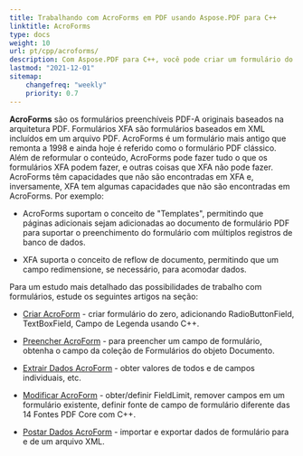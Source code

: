 ```yaml
---
title: Trabalhando com AcroForms em PDF usando Aspose.PDF para C++
linktitle: AcroForms
type: docs
weight: 10
url: pt/cpp/acroforms/
description: Com Aspose.PDF para C++, você pode criar um formulário do zero, preencher o campo de formulário em um documento PDF, extrair dados do formulário, adicionar ou remover campos no formulário existente.
lastmod: "2021-12-01"
sitemap:
    changefreq: "weekly"
    priority: 0.7
---
```


**AcroForms** são os formulários preenchíveis PDF-A originais baseados na arquitetura PDF. Formulários XFA são formulários baseados em XML incluídos em um arquivo PDF. AcroForms é um formulário mais antigo que remonta a 1998 e ainda hoje é referido como o formulário PDF clássico. Além de reformular o conteúdo, AcroForms pode fazer tudo o que os formulários XFA podem fazer, e outras coisas que XFA não pode fazer. AcroForms têm capacidades que não são encontradas em XFA e, inversamente, XFA tem algumas capacidades que não são encontradas em AcroForms. Por exemplo:

- AcroForms suportam o conceito de "Templates", permitindo que páginas adicionais sejam adicionadas ao documento de formulário PDF para suportar o preenchimento do formulário com múltiplos registros de banco de dados.

- XFA suporta o conceito de reflow de documento, permitindo que um campo redimensione, se necessário, para acomodar dados.

Para um estudo mais detalhado das possibilidades de trabalho com formulários, estude os seguintes artigos na seção:

- [Criar AcroForm](/pdf/cpp/create-form/) - criar formulário do zero, adicionando RadioButtonField, TextBoxField, Campo de Legenda usando C++.

- [Preencher AcroForm](/pdf/cpp/fill-form/) - para preencher um campo de formulário, obtenha o campo da coleção de Formulários do objeto Documento.

- [Extrair Dados AcroForm](/pdf/cpp/extract-form/) - obter valores de todos e de campos individuais, etc.

- [Modificar AcroForm](/pdf/cpp/modifing-form/) - obter/definir FieldLimit, remover campos em um formulário existente, definir fonte de campo de formulário diferente das 14 Fontes PDF Core com C++.

- [Postar Dados AcroForm](/pdf/cpp/posting-acroform-data/) - importar e exportar dados de formulário para e de um arquivo XML.